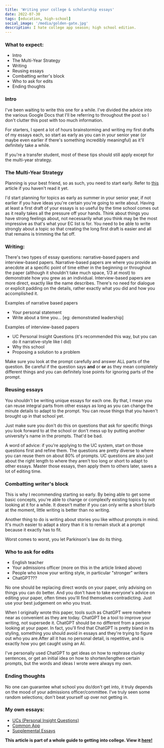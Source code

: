 ```yaml
---
title: 'Writing your college & scholarship essays'
date: 2022-07-30
tags: [education, high-school]
social_image: '/media/golden-gate.jpg'
description: I hate college app season; high school edition.
---
```

### What to expect:
* Intro
* The Multi-Year Strategy
* Writing
* Reusing essays
* Combatting writer's block
* Who to ask for edits
* Ending thoughts

### Intro
I've been waiting to write this one for a while. I've divided the advice into the various Google Docs that I'll be referring to throughout the post so I don't clutter this post with too much information.

For starters, I spent a lot of hours brainstorming and writing my first drafts of my essays each, so start as early as you can in your senior year (or maybe even earlier if there's something incredibly meaningful) as it'll definitely take a while.

If you're a transfer student, most of these tips should still apply except for the multi-year strategy. 

### The Multi-Year Strategy
Planning is your best friend, so as such, you need to start early. Refer to [this](/blog/maximizing-your-time-in-high-school) article if you haven't read it yet.

I'd start planning for topics as early as summer in your senior year, if not earlier if you have ideas you're certain you're going to write about. Having at least a first draft of your essays is so useful by the time school comes out as it really takes all the pressure off your hands. Think about things you have strong feelings about, not necessarily what you think may be the most impressive as that's what your EC list is for. You need to be able to write strongly about a topic so that creating the long first draft is easier and all that remains is trimming the fat off.

### Writing:
There's two types of essay questions: narrative-based papers and interview-based papers. Narrative-based papers are where you provide an anecdote at a specific point of time either in the beginning or throughout the paper (although it shouldn't take much space, 1/3 at most) to demonstrate how you grew as an individual. Interview-based papers are more direct, exactly like the name describes. There's no need for dialogue or explicit padding on the details, rather exactly what you did and how you accomplished it.

Examples of narrative based papers
* Your personal statement
* Write about a time you... [eg: demonstrated leadership]

Examples of interview-based papers
* UC Personal Insight Questions (it's recommended this way, but you can do it narrative-style like I did)
* Why this school
* Proposing a solution to a problem

Make sure you look at the prompt carefully and answer ALL parts of the question. Be careful if the question says **and** or **or** as they mean completely different things and you can definitely lose points for ignoring parts of the prompt. 

### Reusing essays
You shouldn't be writing unique essays for each one. By that, I mean you can reuse integral parts from other essays as long as you can change the minute details to adapt to the prompt. You can reuse things that you haven't brought up in that school yet.

Just make sure you don't do this on questions that ask for specific things you look forward to at the school or don't mess up by putting another university's name in the prompts. That'd be bad.

A word of advice: if you're applying to the UC system, start on those questions first and refine them. The questions are pretty diverse to where you can reuse them on about 80% of prompts. UC questions are also just about the right length to where they aren't too long or short to adapt to other essays. Master those essays, then apply them to others later, saves a lot of editing time.

### Combatting writer's block
This is why I recommending starting so early. By being able to get some basic concepts, you're able to change or complexify existing topics by not looking at it for a while. It doesn't matter if you can only write a short blurb at the moment, little writing is better than no writing. 

Another thing to do is writing about stories you like without prompts in mind. It's much easier to adapt a story than it is to remain stuck at a prompt because it exactly has to fit.

Worst comes to worst, you let Parkinson's law do its thing.

### Who to ask for edits
* English teacher
* Your admissions officer (more on this in the article linked above)
* People who know your writing style, in particular "stronger" writers
* ChatGPT???

No one should be replacing direct words on your paper, only advising on things you can do better. And you don't have to take everyone's advice on editing your paper, often times you'lll find themselves contradicting. Just use your best judgement on who you trust.

When I originally wrote this paper, tools such as ChatGPT were nowhere near as convenient as they are today. ChatGPT be a tool to improve your writing, not supersede it. ChatGPT should be no different from a person looking at your paper. In fact, you'll find that ChatGPT is pretty bland in its styling, something you should avoid in essays and they're trying to figure out who you are.After all it has no personal detail, is repetitive, and is exactly how you get caught using an AI.

I've personally used ChatGPT to get ideas on how to rephrase clunky sentences, or get an initial idea on how to shorten/lengthen certain prompts, but the words and ideas I wrote were always my own.

### Ending thoughts
No one can guarantee what school you do/don't get into, it truly depends on the mood of your admissions officer/committee. I've truly seen some random selections; don't beat yourself up over not getting in.

### My own essays:
* [UCs (Personal Insight Questions)](https://docs.google.com/document/d/11-iTz23Mr7_zKWPkBQJwGuWgQ1G6ucko47PY5Jz7bqo/edit?usp=sharing)
* [Common App](https://docs.google.com/document/d/1wBuZc6wnQnmIqpE0upQiJ9SHMqeK4CaPlT__yURJZcw/edit#heading=h.3ydlgurcrm3j)
* [Supplemental Essays](https://docs.google.com/document/d/13mjvFVhSmw0J-EIZJ8s93UQXsngZ-HdKI-kckQcgUcg/edit#heading=h.ehkaezh90ta2)

**This article is part of a whole guide to getting into college. View it [here!](/collegeapp)**